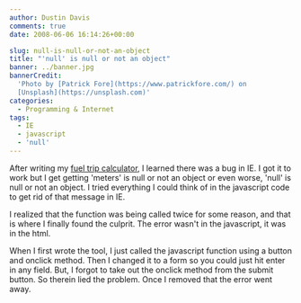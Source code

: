 ```yaml
---
author: Dustin Davis
comments: true
date: 2008-06-06 16:14:26+00:00

slug: null-is-null-or-not-an-object
title: "'null' is null or not an object"
banner: ../banner.jpg
bannerCredit:
  'Photo by [Patrick Fore](https://www.patrickfore.com/) on
  [Unsplash](https://unsplash.com)'
categories:
  - Programming & Internet
tags:
  - IE
  - javascript
  - 'null'
---
```


After writing my [fuel trip calculator](trip-fuel-cost-calculator.html), I
learned there was a bug in IE. I got it to work but I get getting 'meters' is
null or not an object or even worse, 'null' is null or not an object. I tried
everything I could think of in the javascript code to get rid of that message in
IE.

I realized that the function was being called twice for some reason, and that is
where I finally found the culprit. The error wasn't in the javascript, it was in
the html.

When I first wrote the tool, I just called the javascript function using a
button and onclick method. Then I changed it to a form so you could just hit
enter in any field. But, I forgot to take out the onclick method from the submit
button. So therein lied the problem. Once I removed that the error went away.
